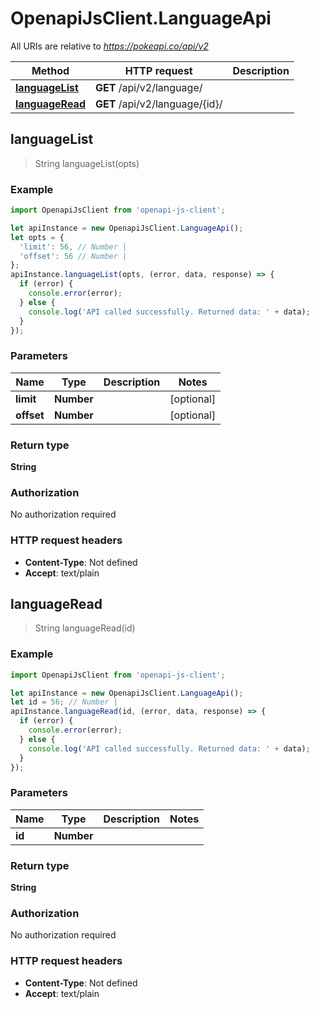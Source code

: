 # OpenapiJsClient.LanguageApi

All URIs are relative to *https://pokeapi.co/api/v2*

Method | HTTP request | Description
------------- | ------------- | -------------
[**languageList**](LanguageApi.md#languageList) | **GET** /api/v2/language/ | 
[**languageRead**](LanguageApi.md#languageRead) | **GET** /api/v2/language/{id}/ | 



## languageList

> String languageList(opts)



### Example

```javascript
import OpenapiJsClient from 'openapi-js-client';

let apiInstance = new OpenapiJsClient.LanguageApi();
let opts = {
  'limit': 56, // Number | 
  'offset': 56 // Number | 
};
apiInstance.languageList(opts, (error, data, response) => {
  if (error) {
    console.error(error);
  } else {
    console.log('API called successfully. Returned data: ' + data);
  }
});
```

### Parameters


Name | Type | Description  | Notes
------------- | ------------- | ------------- | -------------
 **limit** | **Number**|  | [optional] 
 **offset** | **Number**|  | [optional] 

### Return type

**String**

### Authorization

No authorization required

### HTTP request headers

- **Content-Type**: Not defined
- **Accept**: text/plain


## languageRead

> String languageRead(id)



### Example

```javascript
import OpenapiJsClient from 'openapi-js-client';

let apiInstance = new OpenapiJsClient.LanguageApi();
let id = 56; // Number | 
apiInstance.languageRead(id, (error, data, response) => {
  if (error) {
    console.error(error);
  } else {
    console.log('API called successfully. Returned data: ' + data);
  }
});
```

### Parameters


Name | Type | Description  | Notes
------------- | ------------- | ------------- | -------------
 **id** | **Number**|  | 

### Return type

**String**

### Authorization

No authorization required

### HTTP request headers

- **Content-Type**: Not defined
- **Accept**: text/plain

